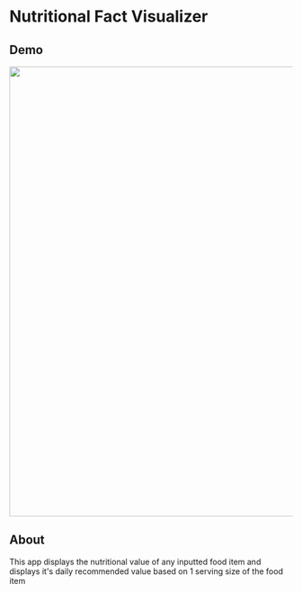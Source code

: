 # Nutritional Fact Visualizer
## Demo

<img src="https://user-images.githubusercontent.com/65001385/152006003-67368b3e-06ad-412f-a13d-6ff0bc56a376.gif" width="800"/>

## About
This app displays the nutritional value of any inputted food item and displays it's daily recommended value based on 1 serving size of the food item

